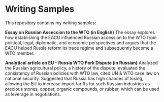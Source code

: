 # Writing Samples
This repository contains my writing samples:

<b>Essay on Russian Asseccion to the WTO (in English)</b>
The essay explores how establishing the EACU influenced Russian accession to the WTO from political, legal, diplomatic, and economic perspectives and argues that the EACU helped Russia reform its trade regime and subsequently become a WTO member.

<b>Analytical article on EU – Russia WTO Pork Dispute (in Russian)</b>
Analyzed the Russian agricultural policy, a history of the dispute, evaluated the consistency of Russian policies with WTO law, cited UN & WTO case law on national security. Suggested that Russia has high chances of losing, allowing the EU to increase import tariffs for such Russian industries as precious stones, copper, organic compounds, or rubber, which can be used as leverage in negotiations. 
